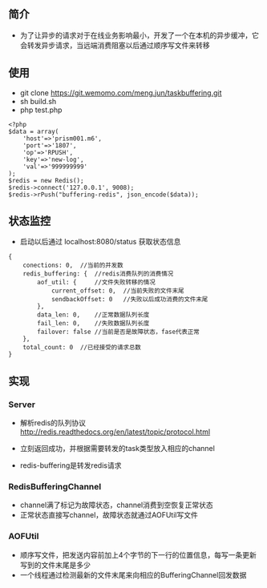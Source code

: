 ## 简介

* 为了让异步的请求对于在线业务影响最小，开发了一个在本机的异步缓冲，它会转发异步请求，当远端消费阻塞以后通过顺序写文件来转移

## 使用
* git clone https://git.wemomo.com/meng.jun/taskbuffering.git
* sh build.sh
* php test.php

```
<?php
$data = array(
    'host'=>'prism001.m6',
	'port'=>'1807',
	'op'=>'RPUSH',
	'key'=>'new-log',
	'val'=>'999999999'
);
$redis = new Redis();
$redis->connect('127.0.0.1', 9008);
$redis->rPush("buffering-redis", json_encode($data));

```
## 状态监控

* 启动以后通过 localhost:8080/status 获取状态信息

```
{
    conections: 0,  //当前的并发数
    redis_buffering: {  //redis消费队列的消费情况
        aof_util: {     //文件失败转移的情况
            current_offset: 0,  //当前失败的文件末尾
            sendbackOffset: 0   //失败以后成功消费的文件末尾
        },
        data_len: 0,    //正常数据队列长度
        fail_len: 0,    //失败数据队列长度
        failover: false //当前是否是故障状态，fase代表正常
    },
    total_count: 0  //已经接受的请求总数
}
```

## 实现

### Server
* 解析redis的队列协议 http://redis.readthedocs.org/en/latest/topic/protocol.html

* 立刻返回成功，并根据需要转发的task类型放入相应的channel
* redis-buffering是转发redis请求 

### RedisBufferingChannel
* channel满了标记为故障状态，channel消费到空恢复正常状态
* 正常状态直接写channel，故障状态就通过AOFUtil写文件

### AOFUtil
* 顺序写文件，把发送内容前加上4个字节的下一行的位置信息，每写一条更新写到的文件末尾是多少
* 一个线程通过检测最新的文件末尾来向相应的BufferingChannel回发数据